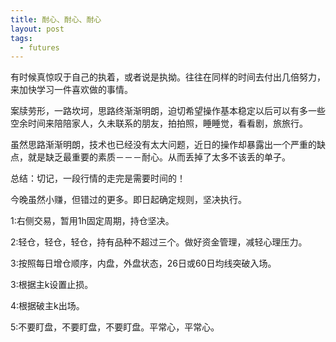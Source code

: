 ```yaml
---
title: 耐心、耐心、耐心
layout: post
tags:
  - futures
---
```


有时候真惊叹于自己的执着，或者说是执拗。往往在同样的时间去付出几倍努力，来加快学习一件喜欢做的事情。

案牍劳形，一路坎坷，思路终渐渐明朗，迫切希望操作基本稳定以后可以有多一些空余时间来陪陪家人，久未联系的朋友，拍拍照，睡睡觉，看看剧，旅旅行。

虽然思路渐渐明朗，技术也已经没有太大问题，近日的操作却暴露出一个严重的缺点，就是缺乏最重要的素质－－－耐心。从而丢掉了太多不该丢的单子。

总结：切记，一段行情的走完是需要时间的！

今晚虽然小赚，但错过的更多。即日起确定规则，坚决执行。

1:右侧交易，暂用1h固定周期，持仓坚决。

2:轻仓，轻仓，轻仓，持有品种不超过三个。做好资金管理，减轻心理压力。

3:按照每日增仓顺序，内盘，外盘状态，26日或60日均线突破入场。

3:根据主k设置止损。

4:根据破主k出场。

5:不要盯盘，不要盯盘，不要盯盘。平常心，平常心。


